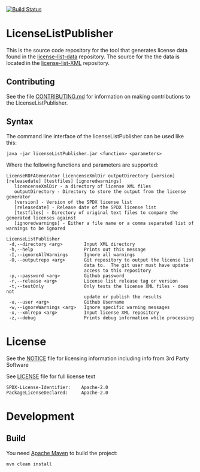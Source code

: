 [![Build Status](https://travis-ci.org/spdx/LicenseListPublisher.svg?branch=master)](https://travis-ci.org/spdx/LicenseListPublisher)

# LicenseListPublisher

This is the source code repository for the tool that generates license data found in the [license-list-data](https://github.com/spdx/license-list-data) repository.  The source for the the data is located in the [license-list-XML](https://github.com/spdx/license-list-XML) repository.

## Contributing
See the file [CONTRIBUTING.md](CONTRIBUTING.md) for information on making contributions to the LicenseListPublisher.

## Syntax
The command line interface of the licenseListPublisher can be used like this:

    java -jar licenseListPublisher.jar <function> <parameters> 

Where the following functions and parameters are supported:

```
LicenseRDFAGenerator licencenseXmlDir outputDirectory [version] [releasedate] [testfiles] [ignoredwarnings]
   licencenseXmlDir - a directory of license XML files
   outputDirectory - Directory to store the output from the license generator
   [version] - Version of the SPDX license list
   [releasedate] - Release date of the SPDX license list
   [testfiles] - Directory of original text files to compare the generated licenses against
   [ignoredwarnings] - Either a file name or a comma separated list of warnings to be ignored
```

```
LicenseListPublisher
 -d,--directory <arg>        Input XML directory
 -h,--help                   Prints out this message
 -I,--ignoreAllWarnings      Ignore all warnings
 -O,--outputrepo <arg>       Git repository to output the license list
                             data to.  The git user must have update
                             access to this repository
 -p,--password <arg>         Github password
 -r,--release <arg>          License list release tag or version
 -t,--testOnly               Only tests the license XML files - does not
                             update or publish the results
 -u,--user <arg>             Github Username
 -w,--ignoreWarnings <arg>   Ignore specific warning messages
 -x,--xmlrepo <arg>          Input license XML repository
 -z,--debug                  Prints debug information while processing
```

# License
See the [NOTICE](NOTICE) file for licensing information
including info from 3rd Party Software

See [LICENSE](LICENSE) file for full license text

    SPDX-License-Identifier:	Apache-2.0
    PackageLicenseDeclared:		Apache-2.0

# Development

## Build
You need [Apache Maven](http://maven.apache.org/) to build the project:

    mvn clean install
